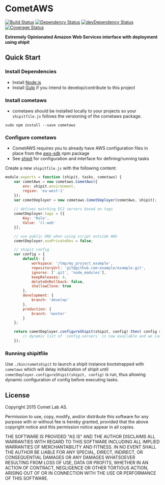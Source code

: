 # CometAWS

[![Build Status](https://travis-ci.org/cometcult/cometaws.svg?branch=master)](https://travis-ci.org/cometcult/cometaws)
[![Dependency Status](https://david-dm.org/cometcult/cometaws.svg)](https://david-dm.org/cometcult/cometaws)
[![devDependency Status](https://david-dm.org/cometcult/cometaws/dev-status.svg)](https://david-dm.org/cometcult/cometaws#info=devDependencies)
[![Coverage Status](https://coveralls.io/repos/cometcult/cometaws/badge.svg?branch=master&service=github)](https://coveralls.io/github/cometcult/cometaws?branch=master)

__Extremely Opinionated Amazon Web Services interface with deployment using shipit__

## Quick Start

### Install Dependencies

* Install [Node.js](https://nodejs.org/download/)
* Install [Gulp](https://github.com/gulpjs/gulp/) if you intend to develop/contribute to this project

### Install cometaws

* cometaws should be installed locally to your projects so your `shipitfile.js` follows the versioning of the cometaws package.
```
sudo npm install --save cometaws
```

### Configure cometaws

* CometAWS requires you to already have AWS configuration files in place from the [aws-sdk](https://github.com/aws/aws-sdk-js) npm package
* See [shipit](https://github.com/shipitjs/shipit) for configuration and interface for defining/running tasks

Create a new `shipitfile.js` with the following content:
```js 
module.exports = function (shipit, tasks, cometaws) {
    var cometAws = new cometaws.CometAws({
        env: shipit.environment,
        region: 'eu-west-1'
    });
    var cometDeployer = new cometaws.CometDeployer(cometAws, shipit);
    
    // defines matching EC2 servers based on tags
    cometDeployer.tags = [{
        Key: 'Role',
        Value: 'cl-web'
    }];

    // use public DNS when using script outside AWS
    cometDeployer.usePrivateDns = false;

    // shipit config
    var config = {
        default: {
            workspace: '/tmp/my_project_example',
            repositoryUrl: 'git@github.com:example/example.git',
            ignores: ['.git', 'node_modules'],
            keepReleases: 4,
            deleteOnRollback: false,
            shallowClone: true
        },
        development: {
            branch: 'develop'
        },
        production: {
            branch: 'master'
        }
    };

    return cometDeployer.configureShipit(shipit, config).then( config => {
        // dynamic list of `config.servers` is now available and we can define shipit tasks
    });
```

### Running shipitfile

Use `./bin/cometshipit` to launch a shipit instance bootstrapped with `cometaws` which
will delay initialization of shipit until `cometDeployer.configureShipit(shipit, config)` is run, thus allowing
dynamic configuration of config before executing tasks.

## License

Copyright 2015 Comet Lab AS.

Permission to use, copy, modify, and/or distribute this software for any purpose with or without fee is hereby granted, provided that the above copyright notice and this permission notice appear in all copies.

THE SOFTWARE IS PROVIDED "AS IS" AND THE AUTHOR DISCLAIMS ALL WARRANTIES WITH REGARD TO THIS SOFTWARE INCLUDING ALL IMPLIED WARRANTIES OF MERCHANTABILITY AND FITNESS. IN NO EVENT SHALL THE AUTHOR BE LIABLE FOR ANY SPECIAL, DIRECT, INDIRECT, OR CONSEQUENTIAL DAMAGES OR ANY DAMAGES WHATSOEVER RESULTING FROM LOSS OF USE, DATA OR PROFITS, WHETHER IN AN ACTION OF CONTRACT, NEGLIGENCE OR OTHER TORTIOUS ACTION, ARISING OUT OF OR IN CONNECTION WITH THE USE OR PERFORMANCE OF THIS SOFTWARE.
